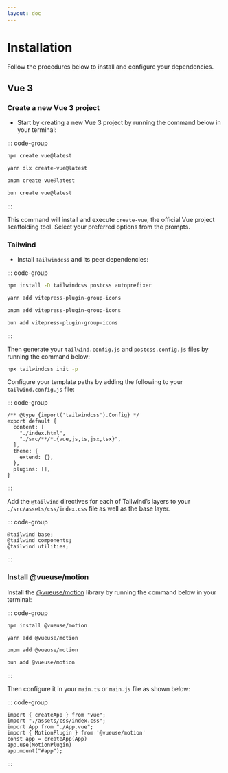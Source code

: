 ```yaml
---
layout: doc
---
```


# Installation

Follow the procedures below to install and configure your dependencies.

## Vue 3

### Create a new Vue 3 project

- Start by creating a new Vue 3 project by running the command below in your terminal:

::: code-group

```sh [npm]
npm create vue@latest
```

```sh [yarn]
yarn dlx create-vue@latest
```

```sh [pnpm]
pnpm create vue@latest
```

```sh [bun]
bun create vue@latest
```

:::

This command will install and execute `create-vue`, the official Vue project scaffolding tool. Select your preferred options from the prompts.

### Tailwind

- Install `Tailwindcss` and its peer dependencies:

::: code-group

```sh [npm]
npm install -D tailwindcss postcss autoprefixer
```

```sh [yarn]
yarn add vitepress-plugin-group-icons
```

```sh [pnpm]
pnpm add vitepress-plugin-group-icons
```

```sh [bun]
bun add vitepress-plugin-group-icons
```

:::

Then generate your `tailwind.config.js` and `postcss.config.js` files by running the command below:

```sh
npx tailwindcss init -p
```

Configure your template paths by adding the following to your `tailwind.config.js` file:

::: code-group

```js{4,5} [tailwind.config.js]
/** @type {import('tailwindcss').Config} */
export default {
  content: [
    "./index.html",
    "./src/**/*.{vue,js,ts,jsx,tsx}",
  ],
  theme: {
    extend: {},
  },
  plugins: [],
}
```

:::

Add the `@tailwind` directives for each of Tailwind’s layers to your `./src/assets/css/index.css` file as well as the base layer.

::: code-group

```css[index.css]
@tailwind base;
@tailwind components;
@tailwind utilities;
```

:::

### Install @vueuse/motion

Install the [@vueuse/motion](https://motion.vueuse.org/) library by running the command below in your terminal:

::: code-group

```sh [npm]
npm install @vueuse/motion
```

```sh [yarn]
yarn add @vueuse/motion
```

```sh [pnpm]
pnpm add @vueuse/motion
```

```sh [bun]
bun add @vueuse/motion
```

:::

Then configure it in your `main.ts` or `main.js` file as shown below:

::: code-group

```ts{4,6} [main.ts]
import { createApp } from "vue";
import "./assets/css/index.css";
import App from "./App.vue";
import { MotionPlugin } from '@vueuse/motion'
const app = createApp(App)
app.use(MotionPlugin)
app.mount("#app");
```

:::
